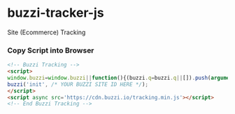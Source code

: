 # buzzi-tracker-js
Site (Ecommerce) Tracking

### Copy Script into Browser

```html
<!-- Buzzi Tracking -->
<script>
window.buzzi=window.buzzi||function(){(buzzi.q=buzzi.q||[]).push(arguments)};buzzi.l=+new Date;
buzzi('init', /* YOUR BUZZI SITE ID HERE */);
</script>
<script async src='https://cdn.buzzi.io/tracking.min.js'></script>
<!-- End Buzzi Tracking -->
```
